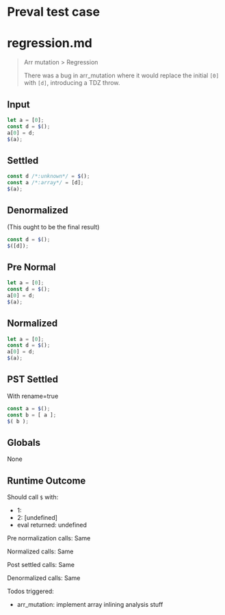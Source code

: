 # Preval test case

# regression.md

> Arr mutation > Regression
>
> There was a bug in arr_mutation where it would replace the
> initial `[0]` with `[d]`, introducing a TDZ throw.

## Input

`````js filename=intro
let a = [0];
const d = $();
a[0] = d;
$(a);
`````

## Settled


`````js filename=intro
const d /*:unknown*/ = $();
const a /*:array*/ = [d];
$(a);
`````

## Denormalized
(This ought to be the final result)

`````js filename=intro
const d = $();
$([d]);
`````

## Pre Normal


`````js filename=intro
let a = [0];
const d = $();
a[0] = d;
$(a);
`````

## Normalized


`````js filename=intro
let a = [0];
const d = $();
a[0] = d;
$(a);
`````

## PST Settled
With rename=true

`````js filename=intro
const a = $();
const b = [ a ];
$( b );
`````

## Globals

None

## Runtime Outcome

Should call `$` with:
 - 1: 
 - 2: [undefined]
 - eval returned: undefined

Pre normalization calls: Same

Normalized calls: Same

Post settled calls: Same

Denormalized calls: Same

Todos triggered:
- arr_mutation: implement array inlining analysis stuff